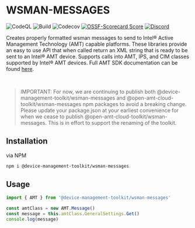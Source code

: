 # WSMAN-MESSAGES

![CodeQL](https://img.shields.io/github/actions/workflow/status/device-management-toolkit/wsman-messages/codeql-analysis.yml?style=for-the-badge&label=CodeQL&logo=github)
![Build](https://img.shields.io/github/actions/workflow/status/device-management-toolkit/wsman-messages/node.js.yml?style=for-the-badge&logo=github)
![Codecov](https://img.shields.io/codecov/c/github/device-management-toolkit/wsman-messages?style=for-the-badge&logo=codecov)
[![OSSF-Scorecard Score](https://img.shields.io/ossf-scorecard/github.com/device-management-toolkit/wsman-messages?style=for-the-badge&label=OSSF%20Score)](https://api.securityscorecards.dev/projects/github.com/device-management-toolkit/wsman-messages)
[![Discord](https://img.shields.io/discord/1063200098680582154?style=for-the-badge&label=Discord&logo=discord&logoColor=white&labelColor=%235865F2&link=https%3A%2F%2Fdiscord.gg%2FDKHeUNEWVH)](https://discord.gg/DKHeUNEWVH)

Creates properly formatted wsman messages to send to Intel&reg; Active Management Technology (AMT) capable platforms. These libraries provide an easy to use API that when called return an XML string that is ready to be sent to an Intel&reg; AMT device. Supports calls into AMT, IPS, and CIM classes supported by Intel&reg; AMT devices. Full AMT SDK documentation can be found [here](https://software.intel.com/sites/manageability/AMT_Implementation_and_Reference_Guide/default.htm).

<br>

> IMPORTANT: For now, we are continuing to publish both @device-management-toolkit/wsman-messages and @open-amt-cloud-toolkit/wsman-messages npm packages to avoid a breaking change. Please update your package.json at your earliest convenience for when we cease to publish @open-amt-cloud-toolkit/wsman-messages. This is in effort to support the renaming of the toolkit.

## Installation

via NPM

```bash
npm i @device-management-toolkit/wsman-messages
```

## Usage

```typescript
import { AMT } from '@device-management-toolkit/wsman-messages'

const amtClass = new AMT.Message()
const message = this.amtClass.GeneralSettings.Get()
console.log(message)
```
